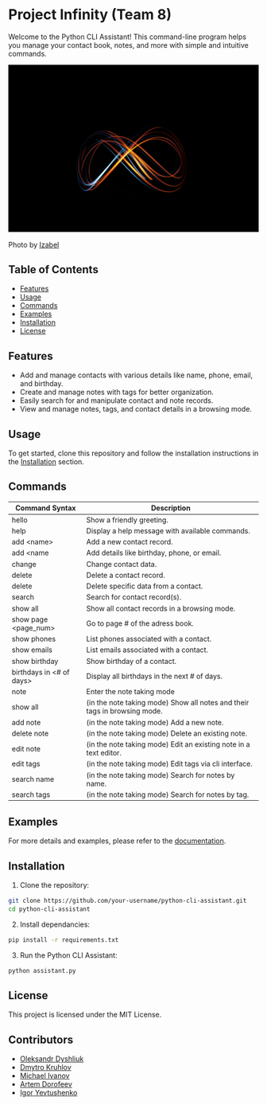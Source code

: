 # Project Infinity (Team 8)

Welcome to the Python CLI Assistant! This command-line program helps you manage your contact book, notes, and more with simple and intuitive commands.

![Logo](https://github.com/Dishalex/Infinity/blob/dev/Documentation/logo.jpg)

Photo by [Izabel](https://unsplash.com/@peacelily234?utm_source=unsplash&utm_medium=referral&utm_content=creditCopyText")

## Table of Contents
- [Features](#features)
- [Usage](#usage)
- [Commands](#commands)
- [Examples](#examples)
- [Installation](#installation)
- [License](#license)

## Features
- Add and manage contacts with various details like name, phone, email, and birthday.
- Create and manage notes with tags for better organization.
- Easily search for and manipulate contact and note records.
- View and manage notes, tags, and contact details in a browsing mode.

## Usage
To get started, clone this repository and follow the installation instructions in the [Installation](#installation) section.

## Commands

| Command Syntax           | Description                                                               |
|--------------------------|---------------------------------------------------------------------------|
| hello                    | Show a friendly greeting.                                                 |
| help                     | Display a help message with available commands.                           |
| add \<name\>               | Add a new contact record.                                                 |
| add <name <data>        | Add details like birthday, phone, or email.                               |
| change <name> <data>     | Change contact data.                                                      |
| delete <name>            | Delete a contact record.                                                  |
| delete <name>  <data>    | Delete specific data from a contact.                                      |
| search <name>            | Search for contact record(s).                                             |
| show all                 | Show all contact records in a browsing mode.                              |
| show page <page_num>     | Go to page # of the adress book.                                          |
| show phones <name>       | List phones associated with a contact.                                    |
| show emails <name>       | List emails associated with a contact.                                    |
| show birthday <name>     | Show birthday of a contact.                                               |
| birthdays in <# of days> | Display all birthdays in the next # of days.                              |
| note                     | Enter the note taking mode                                                |
| show all                 | (in the note taking mode) Show all notes and their tags in browsing mode. |
| add note <name>          | (in the note taking mode) Add a new note.                                 |
| delete note <name>       | (in the note taking mode) Delete an existing note.                        |
| edit note <name>         | (in the note taking mode) Edit an existing note in a text editor.         |
| edit tags <name>         | (in the note taking mode) Edit tags via cli interface.                    |
| search name <name>       | (in the note taking mode) Search for notes by name.                       |
| search tags <name>       | (in the note taking mode) Search for notes by tag.                        |

## Examples

For more details and examples, please refer to the [documentation](./Documentation/).

## Installation

1. Clone the repository:
 ```bash
git clone https://github.com/your-username/python-cli-assistant.git
cd python-cli-assistant
```
2. Install dependancies:

```bash
pip install -r requirements.txt
```

3. Run the Python CLI Assistant:

```bash
python assistant.py
```

## License

This project is licensed under the MIT License.

## Contributors
- [Oleksandr Dyshliuk](https://github.com/Dishalex)
- [Dmytro Kruhlov](https://github.com/Dmytro-Kruhlov)
- [Michael Ivanov](https://github.com/MikeIV2007)
- [Artem Dorofeev](https://github.com/artem-dorofeev)
- [Igor Yevtushenko](https://github.com/II-777)
